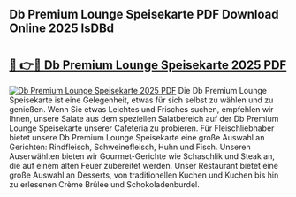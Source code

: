 ## Db Premium Lounge Speisekarte PDF Download Online 2025 lsDBd

# <h2><a href="http://gc81vfs.nevu.top/?p=Db+Premium+Lounge+Speisekarte">🔗 👉🔴 Db Premium Lounge Speisekarte 2025 PDF</a></h2>

[![Db Premium Lounge Speisekarte 2025 PDF](https://i.imgur.com/dBaPXMq.png)](http://gc81vfs.nevu.top/?p=Db+Premium+Lounge+Speisekarte)
Die Db Premium Lounge Speisekarte ist eine Gelegenheit, etwas für sich selbst zu wählen und zu genießen. Wenn Sie etwas Leichtes und Frisches suchen, empfehlen wir Ihnen, unsere Salate aus dem speziellen Salatbereich auf der Db Premium Lounge Speisekarte unserer Cafeteria zu probieren. Für Fleischliebhaber bietet unsere Db Premium Lounge Speisekarte eine große Auswahl an Gerichten: Rindfleisch, Schweinefleisch, Huhn und Fisch. Unseren Auserwählten bieten wir Gourmet-Gerichte wie Schaschlik und Steak an, die auf einem alten Feuer zubereitet werden. Unser Restaurant bietet eine große Auswahl an Desserts, von traditionellen Kuchen und Kuchen bis hin zu erlesenen Crème Brûlée und Schokoladenburdel.
